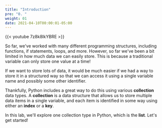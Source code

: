 ```yaml
---
title: "Introduction"
pre: "0. "
weight: 01
date: 2021-04-10T00:00:01-05:00
---
```


{{< youtube 7z8k8IkYBRE >}}

So far, we've worked with many different programming structures, including functions, if statements, loops, and more. However, so far we've been a bit limited in how much data we can easily store. This is because a traditional variable can only store one value at a time!

If we want to store lots of data, it would be much easier if we had a way to store it in a structured way so that we can access it using a single variable name and possibly some other identifier. 

Thankfully, Python includes a great way to do this using various **collection** data types. A **collection** is a data structure that allows us to store multiple data items in a single variable, and each item is identified in some way using either an **index** or a **key**. 

In this lab, we'll explore one collection type in Python, which is the **list**. Let's get started!